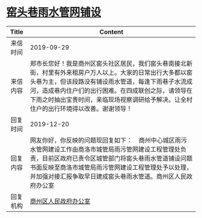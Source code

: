 # <a href="http://www.shangluo.gov.cn/zmhd/ldxxxx.jsp?urltype=leadermail.LeaderMailContentUrl&wbtreeid=1112&leadermailid=5471">窑头巷雨水管网铺设</a>
|Title|Content|
|:---:|---|
|来信时间|2019-09-29|
|来信内容|郑市长您好！我是商州区窑头社区居民，我们窑头巷南接北新街，村里有外来租房户万人以上。大家的日常出行大多都以窑头巷为主，但该段路没有铺设雨水管道，每逢下雨巷子水流成河，造成巷内住户们的出行困难。在四成联创之际，请领导在下雨之时抽出宝贵时间，亲临现场视察调研给予解决。让全村住户的出行环境得以改善。谢谢领导！|
|回复时间|2019-12-20|
|回复内容|网友你好，你反映的问题现回复如下：    商州中心城区雨污水管网建设工作由商洛市城管局雨污管网建设工程管理处负责，目前区政府已责令区城管部门将窑头巷雨水管道铺设问题书面反映至商洛市城管局雨污管网建设工程管理处予以处理，并加强对接汇报争取早日建成窑头巷雨水管道。商州区人民政府办公室|
|回复机构|<a href="../../categories/agencies/商州区人民政府办公室.md">商州区人民政府办公室</a>|
